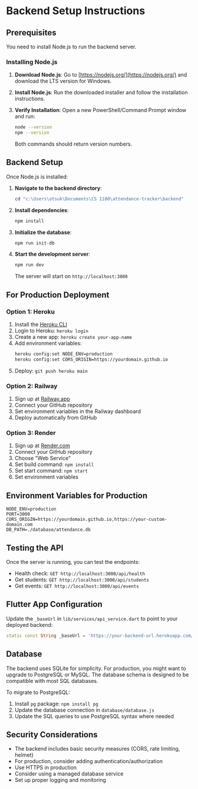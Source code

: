 # Backend Setup Instructions

## Prerequisites

You need to install Node.js to run the backend server.

### Installing Node.js

1. **Download Node.js**: Go to [https://nodejs.org/](https://nodejs.org/) and download the LTS version for Windows.

2. **Install Node.js**: Run the downloaded installer and follow the installation instructions.

3. **Verify Installation**: Open a new PowerShell/Command Prompt window and run:
   ```bash
   node --version
   npm --version
   ```
   Both commands should return version numbers.

## Backend Setup

Once Node.js is installed:

1. **Navigate to the backend directory**:
   ```powershell
   cd "c:\Users\otsuk\Documents\CS 1100\attendance-tracker\backend"
   ```

2. **Install dependencies**:
   ```bash
   npm install
   ```

3. **Initialize the database**:
   ```bash
   npm run init-db
   ```

4. **Start the development server**:
   ```bash
   npm run dev
   ```

   The server will start on `http://localhost:3000`

## For Production Deployment

### Option 1: Heroku

1. Install the [Heroku CLI](https://devcenter.heroku.com/articles/heroku-cli)
2. Login to Heroku: `heroku login`
3. Create a new app: `heroku create your-app-name`
4. Add environment variables:
   ```bash
   heroku config:set NODE_ENV=production
   heroku config:set CORS_ORIGIN=https://yourdomain.github.io
   ```
5. Deploy: `git push heroku main`

### Option 2: Railway

1. Sign up at [Railway.app](https://railway.app)
2. Connect your GitHub repository
3. Set environment variables in the Railway dashboard
4. Deploy automatically from GitHub

### Option 3: Render

1. Sign up at [Render.com](https://render.com)
2. Connect your GitHub repository
3. Choose "Web Service"
4. Set build command: `npm install`
5. Set start command: `npm start`
6. Set environment variables

## Environment Variables for Production

```
NODE_ENV=production
PORT=3000
CORS_ORIGIN=https://yourdomain.github.io,https://your-custom-domain.com
DB_PATH=./database/attendance.db
```

## Testing the API

Once the server is running, you can test the endpoints:

- Health check: `GET http://localhost:3000/api/health`
- Get students: `GET http://localhost:3000/api/students`
- Get events: `GET http://localhost:3000/api/events`

## Flutter App Configuration

Update the `_baseUrl` in `lib/services/api_service.dart` to point to your deployed backend:

```dart
static const String _baseUrl = 'https://your-backend-url.herokuapp.com/api';
```

## Database

The backend uses SQLite for simplicity. For production, you might want to upgrade to PostgreSQL or MySQL. The database schema is designed to be compatible with most SQL databases.

To migrate to PostgreSQL:

1. Install `pg` package: `npm install pg`
2. Update the database connection in `database/database.js`
3. Update the SQL queries to use PostgreSQL syntax where needed

## Security Considerations

- The backend includes basic security measures (CORS, rate limiting, helmet)
- For production, consider adding authentication/authorization
- Use HTTPS in production
- Consider using a managed database service
- Set up proper logging and monitoring

